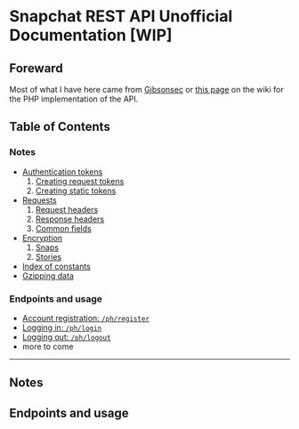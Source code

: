# Snapchat REST API Unofficial Documentation [WIP]

## Foreward
Most of what I have here came from [Gibsonsec](http://gibsonsec.org/snapchat/fulldisclosure/) or [this page](https://github.com/mgp25/SC-API/wiki/API-v2-Research) on the wiki for the PHP implementation of the API.

## Table of Contents
### Notes
+ [Authentication tokens](#auth-tokens)
    1. [Creating request tokens](#createing-request-tokens)
    2. [Creating static tokens](#createing-static-tokens)
+ [Requests](#requests)
    1. [Request headers](#request-headers)
    2. [Response headers](#response-headers)
    3. [Common fields](#common-fields)
+ [Encryption](#encryption)
    1. [Snaps](#enc-snaps)
    2. [Stories](#enc-stories)
+ [Index of constants](#constants)
+ [Gzipping data](#gzip)

### Endpoints and usage
+ [Account registration: `/ph/register`](#registration)
+ [Logging in: `/ph/login`](#login)
+ [Logging out: `/ph/logout`](#logout)
+ more to come

 ---
 
<a name="a-section"></a>
## Notes

## Endpoints and usage
